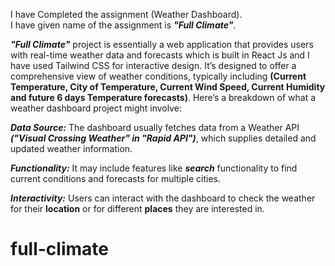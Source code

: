 I have Completed the assignment (Weather Dashboard). <br />
I have given name of the assignment is **_"Full Climate"_**.

**_"Full Climate"_** project is essentially a web application that provides users with real-time weather data and forecasts which is built in React Js and I have used Tailwind CSS for interactive design. It’s designed to offer a comprehensive view of weather conditions, typically including **(Current Temperature, City of Temperature, Current Wind Speed, Current Humidity and future 6 days Temperature forecasts)**. Here’s a breakdown of what a weather dashboard project might involve:

**_Data Source:_** The dashboard usually fetches data from a Weather API **_("Visual Crossing Weather" in "Rapid API")_**, which supplies detailed and updated weather information.

**_Functionality:_** It may include features like **_search_** functionality to find current conditions and forecasts for multiple cities.

**_Interactivity:_** Users can interact with the dashboard to check the weather for their **location** or for different **places** they are interested in.

# full-climate
